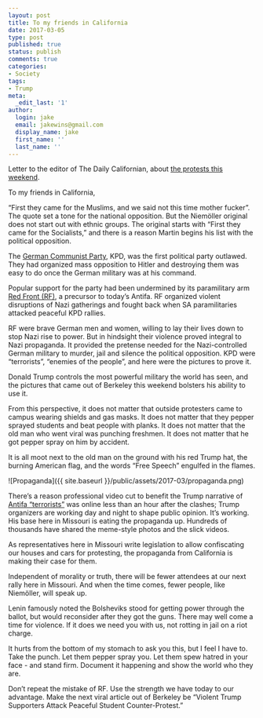 ```yaml
---
layout: post
title: To my friends in California
date: 2017-03-05
type: post
published: true
status: publish
comments: true
categories:
- Society
tags:
- Trump
meta:
  _edit_last: '1'
author:
  login: jake
  email: jakewins@gmail.com
  display_name: jake
  first_name: ''
  last_name: ''
---
```


Letter to the editor of The Daily Californian, about [the protests this weekend](https://www.washingtonpost.com/news/post-nation/wp/2017/03/05/pro-trump-rally-in-berkeley-turns-violent-as-protesters-clash-with-the-presidents-supporters/).

To my friends in California,

“First they came for the Muslims, and we said not this time mother fucker”. The quote set a tone for the national opposition. But the Niemöller original does not start out with ethnic groups. The original starts with “First they came for the Socialists,” and there is a reason Martin begins his list with the political opposition.

<!--more-->

The [German Communist Party](https://en.wikipedia.org/wiki/Communist_Party_of_Germany), KPD, was the first political party outlawed. They had organized mass opposition to Hitler and destroying them was easy to do once the German military was at his command.

Popular support for the party had been undermined by its paramilitary arm [Red Front (RF)](https://en.wikipedia.org/wiki/Roter_Frontk%C3%A4mpferbund), a precursor to today’s Antifa. RF organized violent disruptions of Nazi gatherings and fought back when SA paramilitaries attacked peaceful KPD rallies.

RF were brave German men and women, willing to lay their lives down to stop Nazi rise to power. But in hindsight their violence proved integral to Nazi propaganda. It provided the pretense needed for the Nazi-controlled German military to murder, jail and silence the political opposition. KPD were “terrorists”, “enemies of the people”, and here were the pictures to prove it.

Donald Trump controls the most powerful military the world has seen, and the pictures that came out of Berkeley this weekend bolsters his ability to use it.

From this perspective, it does not matter that outside protesters came to campus wearing shields and gas masks. It does not matter that they pepper sprayed students and beat people with planks. It does not matter that the old man who went viral was punching freshmen. It does not matter that he got pepper spray on him by accident.

It is all moot next to the old man on the ground with his red Trump hat, the burning American flag, and the words “Free Speech” engulfed in the flames.

![Propaganda]({{ site.baseurl }}/public/assets/2017-03/propaganda.png)

There’s a reason professional video cut to benefit the Trump narrative of [Antifa “terrorists”](http://ijr.com/2017/03/817178-berkeley-riot-explodes-trump-supporters-beaten-to-ground-as-rally-turns-into-bloody-nightmare/) was online less than an hour after the clashes; Trump organizers are working day and night to shape public opinion. It’s working. His base here in Missouri is eating the propaganda up. Hundreds of thousands have shared the meme-style photos and the slick videos.

As representatives here in Missouri write legislation to allow confiscating our houses and cars for protesting, the propaganda from California is making their case for them.

Independent of morality or truth, there will be fewer attendees at our next rally here in Missouri. And when the time comes, fewer people, like Niemöller, will speak up.

Lenin famously noted the Bolsheviks stood for getting power through the ballot, but would reconsider after they got the guns. There may well come a time for violence. If it does we need you with us, not rotting in jail on a riot charge.

It hurts from the bottom of my stomach to ask you this, but I feel I have to. Take the punch. Let them pepper spray you. Let them spew hatred in your face - and stand firm. Document it happening and show the world who they are.

Don’t repeat the mistake of RF. Use the strength we have today to our advantage. Make the next viral article out of Berkeley be “Violent Trump Supporters Attack Peaceful Student Counter-Protest.”

